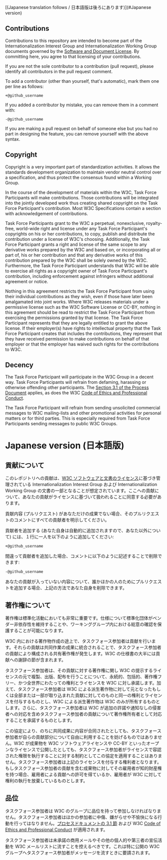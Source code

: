 [(Japanese translation follows / 日本語版は後ろにあります)](#Japanese version)

## Contributions

Contributions to this repository are intended to become part of the Internationalization Interest Group and Internationalization Working Group documents governed by the [Software and Document License](http://www.w3.org/Consortium/Legal/copyright-software). By committing here, you agree to that licensing of your contributions.

If you are not the sole contributor to a contribution (pull request), please identify all contributors in the pull request comment.

To add a contributor (other than yourself, that's automatic), mark them one per line as follows:

```
+@github_username
```

If you added a contributor by mistake, you can remove them in a comment with:

```
-@github_username
```

If you are making a pull request on behalf of someone else but you had no part in designing the feature, you can remove yourself with the above syntax.


## Copyright

Copyright is a very important part of standardization activities. It allows the standards development organization to maintain vendor neutral control over a specification, and thus protect the consensus found within a Working Group.

In the course of the development of materials within the W3C, Task Force Participants will make contributions. Those contributions will be integrated into the jointly developed work thus creating shared copyright on the Task Force Participant's contribution. Most W3C Specifications contain a section with acknowledgement of contributions.

Task Force Participants grant to the W3C a perpetual, nonexclusive, royalty-free, world-wide right and license under any Task Force Participant's copyrights on his or her contributions, to copy, publish and distribute the contribution under a license of W3C's choosing. Additionally, the Task Force Participant grants a right and license of the same scope to any derivative works prepared by the W3C and based on, or incorporating all or part of, his or her contribution and that any derivative works of this contribution prepared by the W3C shall be solely owned by the W3C. Furthermore, the Task Force Participant understands that W3C will be able to exercise all rights as a copyright owner of Task Force Participant's contribution, including enforcement against infringers without additional agreement or notice.

Nothing in this agreement restricts the Task Force Participant from using their individual contributions as they wish, even if those have later been amalgamated into joint works. Where W3C releases materials under a permissive license such as the W3C Software License or CC-BY, nothing in this agreement should be read to restrict the Task Force Participant from exercising the permissions granted by that license. The Task Force Participant represents that they are legally entitled to grant the above license. If their employer(s) have rights to intellectual property that the Task Force Participant creates that includes the contributions, they represent that they have received permission to make contributions on behalf of that employer or that the employer has waived such rights for the contributions to W3C.


## Decency

The Task Force Participant will participate in the W3C Group in a decent way. Task Force Participants will refrain from defaming, harassing or otherwise offending other participants. The [Section 3.1 of the Process Document](https://www.w3.org/2015/Process-20150901/#ParticipationCriteria) applies, as does the W3C [Code of Ethics and Professional Conduct](https://www.w3.org/Consortium/cepc/).

The Task Force Participant will refrain from sending unsolicited commercial messages to W3C mailing-lists and other promotional activities for personal matters or for third parties. This is especially required from Task Force Participants sending messages to public W3C Groups.

# Japanese version (日本語版)

## 貢献について

このレポジトリへの貢献は、[W3C ソフトウェアと文書のライセンス](http://www.w3.org/Consortium/Legal/copyright-software)に基づき管理されている Internationalization Interest Group および Internationalization Working Group の文書の一部となることが想定されています。ここへの貢献について、あなたの貢献がライセンスに基づいて扱われることに同意する必要があります。

貢献内容 (プルリクエスト) があなただけの成果でない場合、そのプルリクエストのコメントにすべての貢献者を明示してください。

貢献者を追加する (あなた自身は自動的に追加されますので、あなた以外について) には、１行に一人を以下のように追加してください:

```
+@github_username
```

間違って貢献者を追加した場合、コメントに以下のように記述することで削除できます:

```
-@github_username
```

あなたの貢献が入っていない内容について、誰かほかの人のためにプルリクエストを追加する場合、上記の方法であなた自身を削除できます。

## 著作権について

著作権は標準化活動においても非常に重要です。仕様について標準化団体がベンダー非依存性を維持することや、ワーキンググループ内における総意の確認を保護することが可能になります。

W3C 内における著作物作成の途上で、タスクフォース参加者は貢献を行います。それらの貢献は共同作業の成果に統合されることで、タスクフォース参加者の貢献により構成される共有著作権が発生します。W3C の仕様書の大半には貢献への謝辞の節が含まれます。

タスクフォース参加者は、その貢献に対する著作権に関し W3C の提示するライセンスの元で複製、出版、配布を行うことについて、永続的、包括的、著作権フリー、かつ全世界にわたっての権利とライセンスを W3C に対し承諾します。加えて、タスクフォース参加者は W3C による派生著作物に対して元となったもしくは全部または一部が取り込まれた貢献に対してのものと同一の権利とライセンスを付与するものとし、W3C による派生著作物は W3C のみが所有するものとします。さらに、タスクフォース参加者は W3C が追加の許諾や通知なしの侵害者への対応を含めタスクフォース参加者の貢献について著作権所有者として対応することを承諾するものとします。

この協定により、のちに共同成果に内容が合同されたとしても、タスクフォース参加者が自らの貢献部分について自由に利用することを妨げるものではありません。W3C が成果物を W3C ソフトウェアライセンスや CC-BY といったオープンなライセンスで公開したとしても、タスクフォース参加者がライセンスで容認された権限を執行することに対する制約としてこの協定を適用することはありません。タスクフォース参加者は上記のライセンスを付与する権利者となります。もしタスクフォース参加者の貢献を含む成果物に対してその雇用者が知的財産権を持つ場合、雇用者による貢献への許可を得ているか、雇用者が W3C に対して権利の執行を放棄しているものとします。

## 品位

タスクフォース参加者は W3C のグループに品位を持って参加しなければなりません。タスクフォース参加者はほかの参加者に中傷、嫌がらせや不愉快になる行動を行ってはなりません。[プロセスドキュメントの 3.1 節](https://www.w3.org/2015/Process-20150901/#ParticipationCriteria) および W3C [Code of Ethics and Professional Conduct](https://www.w3.org/Consortium/cepc/) が適用されます。

タスクフォース参加者は未承諾の商用メールやその他の個人的や第三者の宣伝活動を W3C メールリストに流すことを控えるべきです。これは特に公開の W3C グループへタスクフォース参加者がメッセージを流すときに要請されます。


